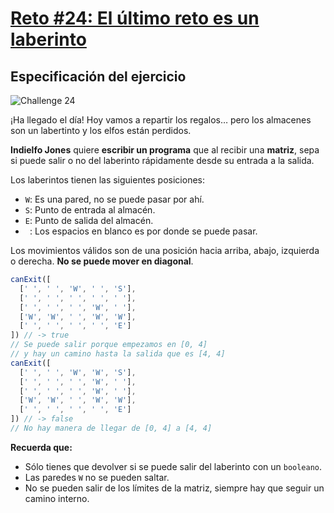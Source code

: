 # [Reto #24: El último reto es un laberinto](https://adventjs.dev/es/challenges/2022/24)

## Especificación del ejercicio

![Challenge 24](https://adventjs.dev/challenges-2022/24.svg)

¡Ha llegado el día! Hoy vamos a repartir los regalos… pero los almacenes son un labertinto y los elfos están perdidos.

**Indielfo Jones** quiere **escribir un programa** que al recibir una **matriz**, sepa si puede salir o no del laberinto rápidamente desde su entrada a la salida.

Los laberintos tienen las siguientes posiciones:

- ``W``: Es una pared, no se puede pasar por ahí.
- ``S``: Punto de entrada al almacén.
- ``E``: Punto de salida del almacén.
- ``` ```: Los espacios en blanco es por donde se puede pasar.

Los movimientos válidos son de una posición hacia arriba, abajo, izquierda o derecha. **No se puede mover en diagonal**.

```javascript
canExit([
  [' ', ' ', 'W', ' ', 'S'],
  [' ', ' ', ' ', ' ', ' '],
  [' ', ' ', ' ', 'W', ' '],
  ['W', 'W', ' ', 'W', 'W'],
  [' ', ' ', ' ', ' ', 'E']
]) // -> true
// Se puede salir porque empezamos en [0, 4]
// y hay un camino hasta la salida que es [4, 4]
canExit([
  [' ', ' ', 'W', 'W', 'S'],
  [' ', ' ', ' ', 'W', ' '],
  [' ', ' ', ' ', 'W', ' '],
  ['W', 'W', ' ', 'W', 'W'],
  [' ', ' ', ' ', ' ', 'E']
]) // -> false
// No hay manera de llegar de [0, 4] a [4, 4]
```

**Recuerda que:**

- Sólo tienes que devolver si se puede salir del laberinto con un ``booleano``.
- Las paredes ``W`` no se pueden saltar.
- No se pueden salir de los límites de la matriz, siempre hay que seguir un camino interno.